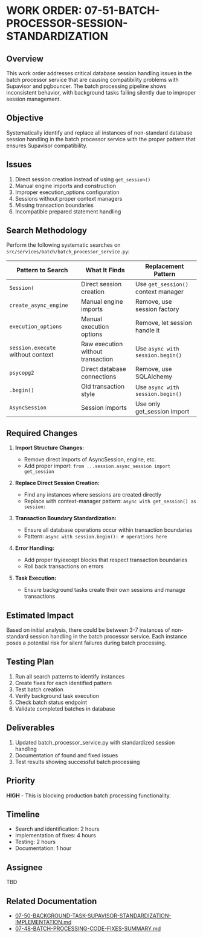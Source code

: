 # WORK ORDER: 07-51-BATCH-PROCESSOR-SESSION-STANDARDIZATION

## Overview

This work order addresses critical database session handling issues in the batch processor service that are causing compatibility problems with Supavisor and pgbouncer. The batch processing pipeline shows inconsistent behavior, with background tasks failing silently due to improper session management.

## Objective

Systematically identify and replace all instances of non-standard database session handling in the batch processor service with the proper pattern that ensures Supavisor compatibility.

## Issues

1. Direct session creation instead of using `get_session()`
2. Manual engine imports and construction
3. Improper execution_options configuration
4. Sessions without proper context managers
5. Missing transaction boundaries
6. Incompatible prepared statement handling

## Search Methodology

Perform the following systematic searches on `src/services/batch/batch_processor_service.py`:

| Pattern to Search                 | What It Finds                     | Replacement Pattern                 |
| --------------------------------- | --------------------------------- | ----------------------------------- |
| `Session(`                        | Direct session creation           | Use `get_session()` context manager |
| `create_async_engine`             | Manual engine imports             | Remove, use session factory         |
| `execution_options`               | Manual execution options          | Remove, let session handle it       |
| `session.execute` without context | Raw execution without transaction | Use `async with session.begin()`    |
| `psycopg2`                        | Direct database connections       | Remove, use SQLAlchemy              |
| `.begin()`                        | Old transaction style             | Use `async with session.begin()`    |
| `AsyncSession`                    | Session imports                   | Use only get_session import         |

## Required Changes

1. **Import Structure Changes:**

   - Remove direct imports of AsyncSession, engine, etc.
   - Add proper import: `from ...session.async_session import get_session`

2. **Replace Direct Session Creation:**

   - Find any instances where sessions are created directly
   - Replace with context-manager pattern: `async with get_session() as session:`

3. **Transaction Boundary Standardization:**

   - Ensure all database operations occur within transaction boundaries
   - Pattern: `async with session.begin(): # operations here`

4. **Error Handling:**

   - Add proper try/except blocks that respect transaction boundaries
   - Roll back transactions on errors

5. **Task Execution:**
   - Ensure background tasks create their own sessions and manage transactions

## Estimated Impact

Based on initial analysis, there could be between 3-7 instances of non-standard session handling in the batch processor service. Each instance poses a potential risk for silent failures during batch processing.

## Testing Plan

1. Run all search patterns to identify instances
2. Create fixes for each identified pattern
3. Test batch creation
4. Verify background task execution
5. Check batch status endpoint
6. Validate completed batches in database

## Deliverables

1. Updated batch_processor_service.py with standardized session handling
2. Documentation of found and fixed issues
3. Test results showing successful batch processing

## Priority

**HIGH** - This is blocking production batch processing functionality.

## Timeline

- Search and identification: 2 hours
- Implementation of fixes: 4 hours
- Testing: 2 hours
- Documentation: 1 hour

## Assignee

TBD

## Related Documentation

- [07-50-BACKGROUND-TASK-SUPAVISOR-STANDARDIZATION-IMPLEMENTATION.md](./07-50-BACKGROUND-TASK-SUPAVISOR-STANDARDIZATION-IMPLEMENTATION.md)
- [07-48-BATCH-PROCESSING-CODE-FIXES-SUMMARY.md](./07-48-BATCH-PROCESSING-CODE-FIXES-SUMMARY.md)
